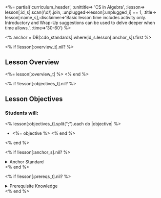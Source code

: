<%= partial('curriculum_header', :unittitle=> 'CS in Algebra', :lesson=> lesson[:id_s].scan(/\d/).join, :unplugged=>lesson[:unplugged_i] == 1, :title=> lesson[:name_s],:disclaimer=>'Basic lesson time includes activity only. Introductory and Wrap-Up suggestions can be used to delve deeper when time allows.', :time=>'30-60') %>

<div class="content">

<% anchor = DB[:cdo_standards].where(id_s:lesson[:anchor_s]).first %>

<% if !lesson[:overview_t].nil? %>
## Lesson Overview

<%= lesson[:overview_t] %>
<% end %>

<% if !lesson[:objectives_t].nil? %>
## Lesson Objectives 
### Students will:

<% lesson[:objectives_t].split(";").each do |objective| %>
- <%= objective %>
<% end %>

<% end %>

<% if !lesson[:anchor_s].nil? %>
<details>
<summary>Anchor Standard</summary>

### <%= anchor[:family_s] %>

- **<%= anchor[:id_s] %>**: <%= anchor[:desc_t] %>

_Additional standards alignment can be found at the end of this lesson_
</details>
<% end %>

<% if !lesson[:prereqs_t].nil? %>
<details>
<summary>Prerequisite Knowledge</summary>
### This lesson assumes that students can:

<% lesson[:prereqs_t].split(";").each do |prereq| %>
- <%= prereq %>
<% end %>

</details>
<% end %>